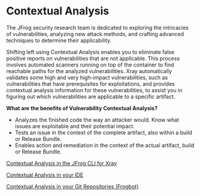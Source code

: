 # Contextual Analysis

The JFrog security research team is dedicated to exploring the intricacies of vulnerabilities, analyzing new attack methods, and crafting advanced techniques to determine their applicability.

Shifting left using Contextual Analysis enables you to eliminate false positive reports on vulnerabilities that are not applicable. This process involves automated scanners running on top of the container to find reachable paths for the analyzed vulnerabilities. Xray automatically validates some high and very high-impact vulnerabilities, such as vulnerabilities that have prerequisites for exploitations, and provides contextual analysis information for these vulnerabilities, to assist you in figuring out which vulnerabilities are applicable to a specific artifact.

**What are the benefits of Vulnerability Contextual Analysis?**

* Analyzes the finished code the way an attacker would. Know what issues are exploitable and their potential impact.
* Tests an issue in the context of the complete artifact, also within a build or Release Bundle.
* Enables action and remediation in the context of the actual artifact, build or Release Bundle.

[Contextual Analysis in the JFrog CLI for Xray](../../jfrog-applications-1/jfrog-cli/cli-for-jfrog-security/)

[Contextual Analysis in your IDE](../../jfrog-applications-1/ide/)

[Contextual Analysis in your Git Repositories (Frogbot)](../../jfrog-applications-1/frogbot/)

